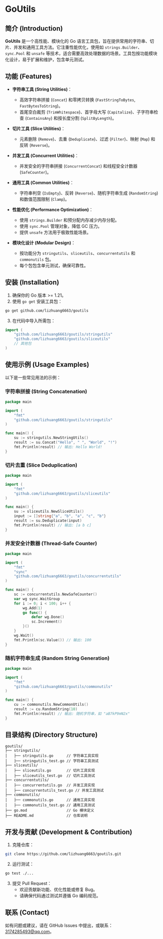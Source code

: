 # GoUtils

## 简介 (Introduction)

**GoUtils** 是一个高性能、模块化的 Go 语言工具包，旨在提供常用的字符串、切片、并发和通用工具方法。它注重性能优化，使用如 `strings.Builder`、`sync.Pool` 和 `unsafe` 等技术，适合需要高效处理数据的场景。工具包按功能模块化设计，易于扩展和维护，包含单元测试。

## 功能 (Features)

- **字符串工具 (String Utilities)**：

  - 高效字符串拼接 (`Concat`) 和零拷贝转换 (`FastStringToBytes`, `FastBytesToString`)。
  - 首尾空白裁剪 (`TrimWhitespace`)、首字母大写 (`Capitalize`)、子字符串检查 (`ContainsAny`) 和按长度分割 (`SplitByLength`)。

- **切片工具 (Slice Utilities)**：

  - 元素删除 (`Remove`)、去重 (`Deduplicate`)、过滤 (`Filter`)、映射 (`Map`) 和反转 (`Reverse`)。

- **并发工具 (Concurrent Utilities)**：

  - 并发安全的字符串拼接 (`ConcurrentConcat`) 和线程安全计数器 (`SafeCounter`)。

- **通用工具 (Common Utilities)**：

  - 字符串判空 (`IsEmpty`)、反转 (`Reverse`)、随机字符串生成 (`RandomString`) 和数值范围限制 (`Clamp`)。

- **性能优化 (Performance Optimization)**：

  - 使用 `strings.Builder` 和预分配内存减少内存分配。
  - 使用 `sync.Pool` 管理对象，降低 GC 压力。
  - 提供 `unsafe` 方法用于极致性能场景。

- **模块化设计 (Modular Design)**：

  - 按功能分为 `stringutils`、`sliceutils`、`concurrentutils` 和 `commonutils` 包。
  - 每个包包含单元测试，确保可靠性。

## 安装 (Installation)

1. 确保你的 Go 版本 &gt;= 1.21。
2. 使用 `go get` 安装工具包：

```bash
go get github.com/lizhuang6663/goutils
```

3. 在代码中导入所需包：

```go
import (
    "github.com/lizhuang6663/goutils/stringutils"
    "github.com/lizhuang6663/goutils/sliceutils"
    // 其他包
)
```

## 使用示例 (Usage Examples)

以下是一些常见用法的示例：

### 字符串拼接 (String Concatenation)

```go
package main

import (
    "fmt"
    "github.com/lizhuang6663/goutils/stringutils"
)

func main() {
    su := stringutils.NewStringUtils()
    result := su.Concat("Hello", " ", "World", "!")
    fmt.Println(result) // 输出: Hello World!
}
```

### 切片去重 (Slice Deduplication)

```go
package main

import (
    "fmt"
    "github.com/lizhuang6663/goutils/sliceutils"
)

func main() {
    su := sliceutils.NewSliceUtils()
    input := []string{"a", "b", "a", "c", "b"}
    result := su.Deduplicate(input)
    fmt.Println(result) // 输出: [a b c]
}
```

### 并发安全计数器 (Thread-Safe Counter)

```go
package main

import (
    "fmt"
    "sync"
    "github.com/lizhuang6663/goutils/concurrentutils"
)

func main() {
    sc := concurrentutils.NewSafeCounter()
    var wg sync.WaitGroup
    for i := 0; i < 100; i++ {
        wg.Add(1)
        go func() {
            defer wg.Done()
            sc.Increment()
        }()
    }
    wg.Wait()
    fmt.Println(sc.Value()) // 输出: 100
}
```

### 随机字符串生成 (Random String Generation)

```go
package main

import (
    "fmt"
    "github.com/lizhuang6663/goutils/commonutils"
)

func main() {
    cu := commonutils.NewCommonUtils()
    result := cu.RandomString(10)
    fmt.Println(result) // 输出: 随机字符串，如 "aB7kP9mN2x"
}
```

## 目录结构 (Directory Structure)

```
goutils/
├── stringutils/
│   ├── stringutils.go      // 字符串工具实现
│   ├── stringutils_test.go // 字符串工具测试
├── sliceutils/
│   ├── sliceutils.go       // 切片工具实现
│   ├── sliceutils_test.go  // 切片工具测试
├── concurrentutils/
│   ├── concurrentutils.go  // 并发工具实现
│   ├── concurrentutils_test.go // 并发工具测试
├── commonutils/
│   ├── commonutils.go      // 通用工具实现
│   ├── commonutils_test.go // 通用工具测试
├── go.mod                  // Go 模块定义
├── README.md               // 仓库说明
```

## 开发与贡献 (Development & Contribution)

1. 克隆仓库：

```bash
git clone https://github.com/lizhuang6663/goutils.git
```

2. 运行测试：

```bash
go test ./...
```

3. 提交 Pull Request：
   - 欢迎贡献新功能、优化性能或修复 Bug。
   - 请确保代码通过测试并遵循 Go 编码规范。


## 联系 (Contact)

如有问题或建议，请在 GitHub Issues 中提出，或联系：3174285493@qq.com。
